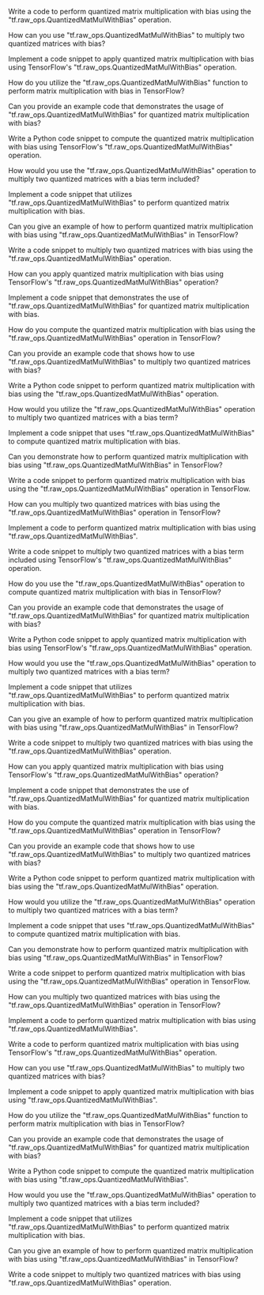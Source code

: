 Write a code to perform quantized matrix multiplication with bias using the "tf.raw_ops.QuantizedMatMulWithBias" operation.

How can you use "tf.raw_ops.QuantizedMatMulWithBias" to multiply two quantized matrices with bias?

Implement a code snippet to apply quantized matrix multiplication with bias using TensorFlow's "tf.raw_ops.QuantizedMatMulWithBias" operation.

How do you utilize the "tf.raw_ops.QuantizedMatMulWithBias" function to perform matrix multiplication with bias in TensorFlow?

Can you provide an example code that demonstrates the usage of "tf.raw_ops.QuantizedMatMulWithBias" for quantized matrix multiplication with bias?

Write a Python code snippet to compute the quantized matrix multiplication with bias using TensorFlow's "tf.raw_ops.QuantizedMatMulWithBias" operation.

How would you use the "tf.raw_ops.QuantizedMatMulWithBias" operation to multiply two quantized matrices with a bias term included?

Implement a code snippet that utilizes "tf.raw_ops.QuantizedMatMulWithBias" to perform quantized matrix multiplication with bias.

Can you give an example of how to perform quantized matrix multiplication with bias using "tf.raw_ops.QuantizedMatMulWithBias" in TensorFlow?

Write a code snippet to multiply two quantized matrices with bias using the "tf.raw_ops.QuantizedMatMulWithBias" operation.

How can you apply quantized matrix multiplication with bias using TensorFlow's "tf.raw_ops.QuantizedMatMulWithBias" operation?

Implement a code snippet that demonstrates the use of "tf.raw_ops.QuantizedMatMulWithBias" for quantized matrix multiplication with bias.

How do you compute the quantized matrix multiplication with bias using the "tf.raw_ops.QuantizedMatMulWithBias" operation in TensorFlow?

Can you provide an example code that shows how to use "tf.raw_ops.QuantizedMatMulWithBias" to multiply two quantized matrices with bias?

Write a Python code snippet to perform quantized matrix multiplication with bias using the "tf.raw_ops.QuantizedMatMulWithBias" operation.

How would you utilize the "tf.raw_ops.QuantizedMatMulWithBias" operation to multiply two quantized matrices with a bias term?

Implement a code snippet that uses "tf.raw_ops.QuantizedMatMulWithBias" to compute quantized matrix multiplication with bias.

Can you demonstrate how to perform quantized matrix multiplication with bias using "tf.raw_ops.QuantizedMatMulWithBias" in TensorFlow?

Write a code snippet to perform quantized matrix multiplication with bias using the "tf.raw_ops.QuantizedMatMulWithBias" operation in TensorFlow.

How can you multiply two quantized matrices with bias using the "tf.raw_ops.QuantizedMatMulWithBias" operation in TensorFlow?

Implement a code to perform quantized matrix multiplication with bias using "tf.raw_ops.QuantizedMatMulWithBias".

Write a code snippet to multiply two quantized matrices with a bias term included using TensorFlow's "tf.raw_ops.QuantizedMatMulWithBias" operation.

How do you use the "tf.raw_ops.QuantizedMatMulWithBias" operation to compute quantized matrix multiplication with bias in TensorFlow?

Can you provide an example code that demonstrates the usage of "tf.raw_ops.QuantizedMatMulWithBias" for quantized matrix multiplication with bias?

Write a Python code snippet to apply quantized matrix multiplication with bias using TensorFlow's "tf.raw_ops.QuantizedMatMulWithBias" operation.

How would you use the "tf.raw_ops.QuantizedMatMulWithBias" operation to multiply two quantized matrices with a bias term?

Implement a code snippet that utilizes "tf.raw_ops.QuantizedMatMulWithBias" to perform quantized matrix multiplication with bias.

Can you give an example of how to perform quantized matrix multiplication with bias using "tf.raw_ops.QuantizedMatMulWithBias" in TensorFlow?

Write a code snippet to multiply two quantized matrices with bias using the "tf.raw_ops.QuantizedMatMulWithBias" operation.

How can you apply quantized matrix multiplication with bias using TensorFlow's "tf.raw_ops.QuantizedMatMulWithBias" operation?

Implement a code snippet that demonstrates the use of "tf.raw_ops.QuantizedMatMulWithBias" for quantized matrix multiplication with bias.

How do you compute the quantized matrix multiplication with bias using the "tf.raw_ops.QuantizedMatMulWithBias" operation in TensorFlow?

Can you provide an example code that shows how to use "tf.raw_ops.QuantizedMatMulWithBias" to multiply two quantized matrices with bias?

Write a Python code snippet to perform quantized matrix multiplication with bias using the "tf.raw_ops.QuantizedMatMulWithBias" operation.

How would you utilize the "tf.raw_ops.QuantizedMatMulWithBias" operation to multiply two quantized matrices with a bias term?

Implement a code snippet that uses "tf.raw_ops.QuantizedMatMulWithBias" to compute quantized matrix multiplication with bias.

Can you demonstrate how to perform quantized matrix multiplication with bias using "tf.raw_ops.QuantizedMatMulWithBias" in TensorFlow?

Write a code snippet to perform quantized matrix multiplication with bias using the "tf.raw_ops.QuantizedMatMulWithBias" operation in TensorFlow.

How can you multiply two quantized matrices with bias using the "tf.raw_ops.QuantizedMatMulWithBias" operation in TensorFlow?

Implement a code to perform quantized matrix multiplication with bias using "tf.raw_ops.QuantizedMatMulWithBias".

Write a code to perform quantized matrix multiplication with bias using TensorFlow's "tf.raw_ops.QuantizedMatMulWithBias" operation.

How can you use "tf.raw_ops.QuantizedMatMulWithBias" to multiply two quantized matrices with bias?

Implement a code snippet to apply quantized matrix multiplication with bias using "tf.raw_ops.QuantizedMatMulWithBias".

How do you utilize the "tf.raw_ops.QuantizedMatMulWithBias" function to perform matrix multiplication with bias in TensorFlow?

Can you provide an example code that demonstrates the usage of "tf.raw_ops.QuantizedMatMulWithBias" for quantized matrix multiplication with bias?

Write a Python code snippet to compute the quantized matrix multiplication with bias using "tf.raw_ops.QuantizedMatMulWithBias".

How would you use the "tf.raw_ops.QuantizedMatMulWithBias" operation to multiply two quantized matrices with a bias term included?

Implement a code snippet that utilizes "tf.raw_ops.QuantizedMatMulWithBias" to perform quantized matrix multiplication with bias.

Can you give an example of how to perform quantized matrix multiplication with bias using "tf.raw_ops.QuantizedMatMulWithBias" in TensorFlow?

Write a code snippet to multiply two quantized matrices with bias using "tf.raw_ops.QuantizedMatMulWithBias" operation.